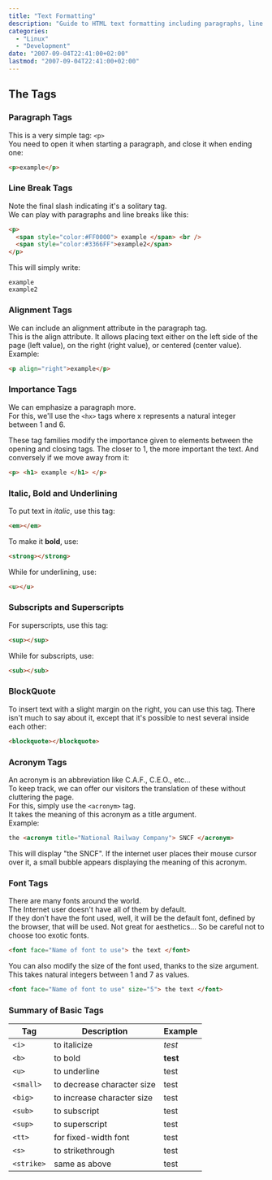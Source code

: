 ```yaml
---
title: "Text Formatting"
description: "Guide to HTML text formatting including paragraphs, line breaks, alignment, importance tags, font styling, and more."
categories:
  - "Linux"
  - "Development"
date: "2007-09-04T22:41:00+02:00"
lastmod: "2007-09-04T22:41:00+02:00"
---
```


## The Tags

### Paragraph Tags

This is a very simple tag: `<p>`  
You need to open it when starting a paragraph, and close it when ending one:

```html
<p>example</p>
```

### Line Break Tags

Note the final slash indicating it's a solitary tag.  
We can play with paragraphs and line breaks like this:

```html
<p>
  <span style="color:#FF0000"> example </span> <br />
  <span style="color:#3366FF">example2</span>
</p>
```

This will simply write:

```
example
example2
```

### Alignment Tags

We can include an alignment attribute in the paragraph tag.  
This is the align attribute. It allows placing text either on the left side of the page (left value), on the right (right value), or centered (center value).  
Example:

```html
<p align="right">example</p>
```

### Importance Tags

We can emphasize a paragraph more.  
For this, we'll use the `<hx>` tags where x represents a natural integer between 1 and 6.

These tag families modify the importance given to elements between the opening and closing tags. The closer to 1, the more important the text. And conversely if we move away from it:

```html
<p> <h1> example </h1> </p>
```

### Italic, Bold and Underlining

To put text in _italic_, use this tag:

```html
<em></em>
```

To make it **bold**, use:

```html
<strong></strong>
```

While for underlining, use:

```html
<u></u>
```

### Subscripts and Superscripts

For superscripts, use this tag:

```html
<sup></sup>
```

While for subscripts, use:

```html
<sub></sub>
```

### BlockQuote

To insert text with a slight margin on the right, you can use this tag. There isn't much to say about it, except that it's possible to nest several inside each other:

```html
<blockquote></blockquote>
```

### Acronym Tags

An acronym is an abbreviation like C.A.F., C.E.O., etc...  
To keep track, we can offer our visitors the translation of these without cluttering the page.  
For this, simply use the `<acronym>` tag.  
It takes the meaning of this acronym as a title argument.  
Example:

```html
the <acronym title="National Railway Company"> SNCF </acronym>
```

This will display "the SNCF". If the internet user places their mouse cursor over it, a small bubble appears displaying the meaning of this acronym.

### Font Tags

There are many fonts around the world.  
The Internet user doesn't have all of them by default.  
If they don't have the font used, well, it will be the default font, defined by the browser, that will be used.
Not great for aesthetics... So be careful not to choose too exotic fonts.

```html
<font face="Name of font to use"> the text </font>
```

You can also modify the size of the font used, thanks to the size argument.
This takes natural integers between 1 and 7 as values.

```html
<font face="Name of font to use" size="5"> the text </font>
```

### Summary of Basic Tags


| **Tag** | **Description** | **Example** |
|---------|----------------|------------|
| `<i>` | to italicize | _test_ |
| `<b>` | to bold | **test** |
| `<u>` | to underline | test |
| `<small>` | to decrease character size | test |
| `<big>` | to increase character size | test |
| `<sub>` | to subscript | test |
| `<sup>` | to superscript | test |
| `<tt>` | for fixed-width font | test |
| `<s>` | to strikethrough | test |
| `<strike>` | same as above | test |

